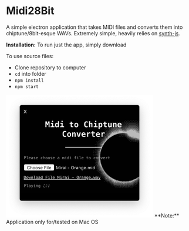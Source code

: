 # Midi28Bit
A simple electron application that takes MIDI files and converts them into chiptune/8bit-esque WAVs. Extremely simple, heavily relies on [synth-js](https://github.com/patrickroberts/synth-js).

**Installation:**
To run just the app, simply download

To use source files:
* Clone repository to computer
* `cd` into folder
* `npm install`
* `npm start`

<img src="https://github.com/MysteryPuppy/Midi28bit/blob/master/screenshot.png" width="400">
**Note:** Application only for/tested on Mac OS
